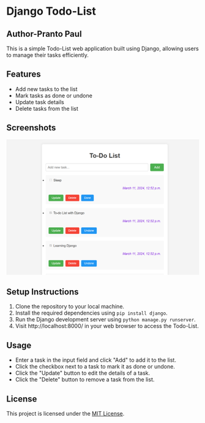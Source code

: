 


# Django Todo-List
## Author-Pranto Paul

This is a simple Todo-List web application built using Django, allowing users to manage their tasks efficiently.

## Features

- Add new tasks to the list
- Mark tasks as done or undone
- Update task details
- Delete tasks from the list

## Screenshots

![Todo-List Screenshot](https://github.com/Pranto-Paul/Todo-List-with-Djano/blob/main/Screenshot%20(1).png?raw=true)

## Setup Instructions

1. Clone the repository to your local machine.
2. Install the required dependencies using `pip install django`.
3. Run the Django development server using `python manage.py runserver`.
4. Visit http://localhost:8000/ in your web browser to access the Todo-List.

## Usage

- Enter a task in the input field and click "Add" to add it to the list.
- Click the checkbox next to a task to mark it as done or undone.
- Click the "Update" button to edit the details of a task.
- Click the "Delete" button to remove a task from the list.


## License

This project is licensed under the [MIT License](LICENSE).
